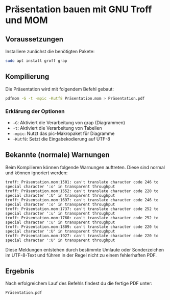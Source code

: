 # Präsentation bauen mit GNU Troff und MOM

## Voraussetzungen

Installiere zunächst die benötigten Pakete:

```bash
sudo apt install groff grap
```

## Kompilierung

Die Präsentation wird mit folgendem Befehl gebaut:

```bash
pdfmom -G -t -mpic -Kutf8 Präsentation.mom > Präsentation.pdf
```

### Erklärung der Optionen
- `-G`: Aktiviert die Verarbeitung von grap (Diagrammen)
- `-t`: Aktiviert die Verarbeitung von Tabellen
- `-mpic`: Nutzt das pic-Makropaket für Diagramme
- `-Kutf8`: Setzt die Eingabekodierung auf UTF-8

## Bekannte (normale) Warnungen

Beim Kompilieren können folgende Warnungen auftreten. Diese sind normal und können ignoriert werden:

```
troff: Präsentation.mom:1501: can't translate character code 246 to special character ':o' in transparent throughput
troff: Präsentation.mom:1552: can't translate character code 220 to special character ':U' in transparent throughput
troff: Präsentation.mom:1697: can't translate character code 246 to special character ':o' in transparent throughput
troff: Präsentation.mom:1737: can't translate character code 252 to special character ':u' in transparent throughput
troff: Präsentation.mom:1760: can't translate character code 252 to special character ':u' in transparent throughput
troff: Präsentation.mom:1809: can't translate character code 220 to special character ':U' in transparent throughput
troff: Präsentation.mom:1927: can't translate character code 220 to special character ':U' in transparent throughput
```

Diese Meldungen entstehen durch bestimmte Umlaute oder Sonderzeichen im UTF-8-Text und führen in der Regel nicht zu einem fehlerhaften PDF.

## Ergebnis

Nach erfolgreichem Lauf des Befehls findest du die fertige PDF unter:

```
Präsentation.pdf
```
